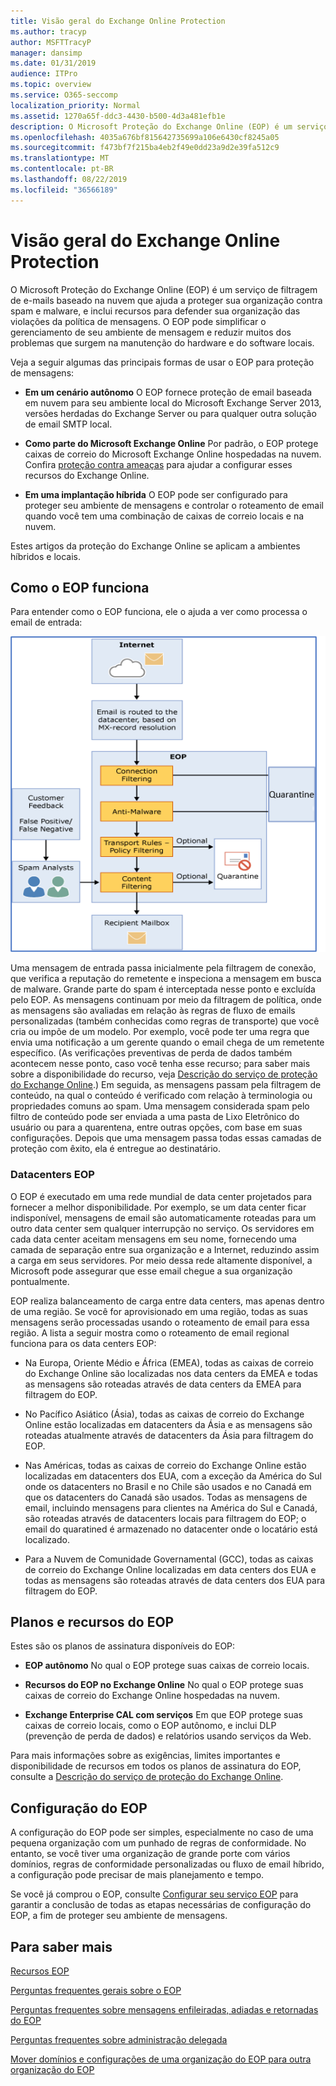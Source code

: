 ```yaml
---
title: Visão geral do Exchange Online Protection
ms.author: tracyp
author: MSFTTracyP
manager: dansimp
ms.date: 01/31/2019
audience: ITPro
ms.topic: overview
ms.service: O365-seccomp
localization_priority: Normal
ms.assetid: 1270a65f-ddc3-4430-b500-4d3a481efb1e
description: O Microsoft Proteção do Exchange Online (EOP) é um serviço de filtragem de e-mails baseado na nuvem que ajuda a proteger sua organização contra spam e malware, e inclui recursos para defender sua organização das violações da política de mensagens.
ms.openlocfilehash: 4035a676bf815642735699a106e6430cf8245a05
ms.sourcegitcommit: f473bf7f215ba4eb2f49e0dd23a9d2e39fa512c9
ms.translationtype: MT
ms.contentlocale: pt-BR
ms.lasthandoff: 08/22/2019
ms.locfileid: "36566189"
---
```

# <a name="exchange-online-protection-overview"></a>Visão geral do Exchange Online Protection

O Microsoft Proteção do Exchange Online (EOP) é um serviço de filtragem de e-mails baseado na nuvem que ajuda a proteger sua organização contra spam e malware, e inclui recursos para defender sua organização das violações da política de mensagens. O EOP pode simplificar o gerenciamento de seu ambiente de mensagem e reduzir muitos dos problemas que surgem na manutenção do hardware e do software locais.
  
Veja a seguir algumas das principais formas de usar o EOP para proteção de mensagens:
  
- **Em um cenário autônomo** O EOP fornece proteção de email baseada em nuvem para seu ambiente local do Microsoft Exchange Server 2013, versões herdadas do Exchange Server ou para qualquer outra solução de email SMTP local. 
    
- **Como parte do Microsoft Exchange Online** Por padrão, o EOP protege caixas de correio do Microsoft Exchange Online hospedadas na nuvem. Confira [proteção contra ameaças](../protect-against-threats.md) para ajudar a configurar esses recursos do Exchange Online. 
    
- **Em uma implantação híbrida** O EOP pode ser configurado para proteger seu ambiente de mensagens e controlar o roteamento de email quando você tem uma combinação de caixas de correio locais e na nuvem. 

Estes artigos da proteção do Exchange Online se aplicam a ambientes híbridos e locais. 
    
## <a name="how-eop-works"></a>Como o EOP funciona

Para entender como o EOP funciona, ele o ajuda a ver como processa o email de entrada:

![Processo de email no EOP.](../media/GitHubBugs/emailprocessingineop.png)
  
Uma mensagem de entrada passa inicialmente pela filtragem de conexão, que verifica a reputação do remetente e inspeciona a mensagem em busca de malware. Grande parte do spam é interceptada nesse ponto e excluída pelo EOP. As mensagens continuam por meio da filtragem de política, onde as mensagens são avaliadas em relação às regras de fluxo de emails personalizadas (também conhecidas como regras de transporte) que você cria ou impõe de um modelo. Por exemplo, você pode ter uma regra que envia uma notificação a um gerente quando o email chega de um remetente específico. (As verificações preventivas de perda de dados também acontecem nesse ponto, caso você tenha esse recurso; para saber mais sobre a disponibilidade do recurso, veja [Descrição do serviço de proteção do Exchange Online](https://go.microsoft.com/fwlink/p/?LinkId=320619).) Em seguida, as mensagens passam pela filtragem de conteúdo, na qual o conteúdo é verificado com relação à terminologia ou propriedades comuns ao spam. Uma mensagem considerada spam pelo filtro de conteúdo pode ser enviada a uma pasta de Lixo Eletrônico do usuário ou para a quarentena, entre outras opções, com base em suas configurações. Depois que uma mensagem passa todas essas camadas de proteção com êxito, ela é entregue ao destinatário.
  
### <a name="eop-datacenters"></a>Datacenters EOP

O EOP é executado em uma rede mundial de data center projetados para fornecer a melhor disponibilidade. Por exemplo, se um data center ficar indisponível, mensagens de email são automaticamente roteadas para um outro data center sem qualquer interrupção no serviço. Os servidores em cada data center aceitam mensagens em seu nome, fornecendo uma camada de separação entre sua organização e a Internet, reduzindo assim a carga em seus servidores. Por meio dessa rede altamente disponível, a Microsoft pode assegurar que esse email chegue a sua organização pontualmente. 
  
EOP realiza balanceamento de carga entre data centers, mas apenas dentro de uma região. Se você for aprovisionado em uma região, todas as suas mensagens serão processadas usando o roteamento de email para essa região. A lista a seguir mostra como o roteamento de email regional funciona para os data centers EOP:
  
    
- Na Europa, Oriente Médio e África (EMEA), todas as caixas de correio do Exchange Online são localizadas nos data centers da EMEA e todas as mensagens são roteadas através de data centers da EMEA para filtragem do EOP.
    
- No Pacífico Asiático (Ásia), todas as caixas de correio do Exchange Online estão localizadas em datacenters da Ásia e as mensagens são roteadas atualmente através de datacenters da Ásia para filtragem do EOP.

- Nas Américas, todas as caixas de correio do Exchange Online estão localizadas em datacenters dos EUA, com a exceção da América do Sul onde os datacenters no Brasil e no Chile são usados e no Canadá em que os datacenters do Canadá são usados. Todas as mensagens de email, incluindo mensagens para clientes na América do Sul e Canadá, são roteadas através de datacenters locais para filtragem do EOP; o email do quaratined é armazenado no datacenter onde o locatário está localizado.
    
- Para a Nuvem de Comunidade Governamental (GCC), todas as caixas de correio do Exchange Online localizadas em data centers dos EUA e todas as mensagens são roteadas através de data centers dos EUA para filtragem do EOP.
    
## <a name="eop-plans-and-features"></a>Planos e recursos do EOP

Estes são os planos de assinatura disponíveis do EOP:
  
- **EOP autônomo** No qual o EOP protege suas caixas de correio locais. 
    
- **Recursos do EOP no Exchange Online** No qual o EOP protege suas caixas de correio do Exchange Online hospedadas na nuvem. 
    
- **Exchange Enterprise CAL com serviços** Em que EOP protege suas caixas de correio locais, como o EOP autônomo, e inclui DLP (prevenção de perda de dados) e relatórios usando serviços da Web. 
    
Para mais informações sobre as exigências, limites importantes e disponibilidade de recursos em todos os planos de assinatura do EOP, consulte a [Descrição do serviço de proteção do Exchange Online](https://go.microsoft.com/fwlink/p/?LinkId=320619).
  
## <a name="setting-up-eop"></a>Configuração do EOP

A configuração do EOP pode ser simples, especialmente no caso de uma pequena organização com um punhado de regras de conformidade. No entanto, se você tiver uma organização de grande porte com vários domínios, regras de conformidade personalizadas ou fluxo de email híbrido, a configuração pode precisar de mais planejamento e tempo.
  
Se você já comprou o EOP, consulte [Configurar seu serviço EOP](set-up-your-eop-service.md) para garantir a conclusão de todas as etapas necessárias de configuração do EOP, a fim de proteger seu ambiente de mensagens. 
  
## <a name="for-more-information"></a>Para saber mais

[Recursos EOP](eop-features.md)
  
[Perguntas frequentes gerais sobre o EOP](eop-general-faq.md)
  
[Perguntas frequentes sobre mensagens enfileiradas, adiadas e retornadas do EOP](eop-queued-deferred-and-bounced-messages-faq.md)
  
[Perguntas frequentes sobre administração delegada](delegated-administration-faq.md)
  
[Mover domínios e configurações de uma organização do EOP para outra organização do EOP](move-domains-and-settings-from-one-eop-organization-to-another-eop-organization.md)
  

